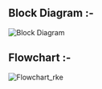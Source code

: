 ## Block Diagram :- 

![Block Diagram](https://user-images.githubusercontent.com/98821876/157870641-799b400a-7753-4470-a393-aca9e214be83.png)

## Flowchart :- 

![Flowchart_rke](https://user-images.githubusercontent.com/98821876/157870752-8dd12ff4-7237-4f8c-a9f3-80a18003a54a.jpg)
